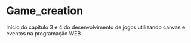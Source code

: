 # Game_creation
Início do capítulo 3 e 4 do desenvolvimento de jogos utilizando canvas e eventos na programação WEB
